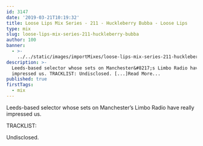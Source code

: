 ```yaml
---
id: 3147
date: '2019-03-21T10:19:32'
title: Loose Lips Mix Series - 211 - Huckleberry Bubba - Loose Lips
type: mix
slug: loose-lips-mix-series-211-huckleberry-bubba
author: 100
banner:
  - >-
    ../../static/images/importMixes/loose-lips-mix-series-211-huckleberry-bubba/image3147.jpeg
description: >-
  Leeds-based selector whose sets on Manchester&#8217;s Limbo Radio have really
  impressed us. TRACKLIST: Undisclosed. [...]Read More...
published: true
firstTags:
  - mix
---
```

Leeds-based selector whose sets on Manchester’s Limbo Radio have really impressed us.

TRACKLIST:

Undisclosed.